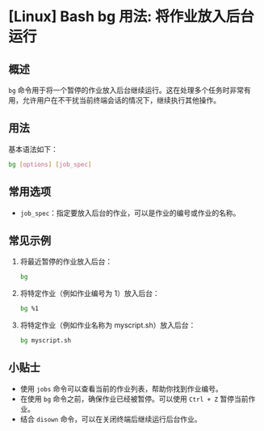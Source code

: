# [Linux] Bash bg 用法: 将作业放入后台运行

## 概述
`bg` 命令用于将一个暂停的作业放入后台继续运行。这在处理多个任务时非常有用，允许用户在不干扰当前终端会话的情况下，继续执行其他操作。

## 用法
基本语法如下：
```bash
bg [options] [job_spec]
```

## 常用选项
- `job_spec`：指定要放入后台的作业，可以是作业的编号或作业的名称。

## 常见示例
1. 将最近暂停的作业放入后台：
   ```bash
   bg
   ```

2. 将特定作业（例如作业编号为 1）放入后台：
   ```bash
   bg %1
   ```

3. 将特定作业（例如作业名称为 myscript.sh）放入后台：
   ```bash
   bg myscript.sh
   ```

## 小贴士
- 使用 `jobs` 命令可以查看当前的作业列表，帮助你找到作业编号。
- 在使用 `bg` 命令之前，确保作业已经被暂停。可以使用 `Ctrl + Z` 暂停当前作业。
- 结合 `disown` 命令，可以在关闭终端后继续运行后台作业。